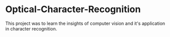 # Optical-Character-Recognition
This project was to learn the insights of computer vision and it's application in character recognition. 
